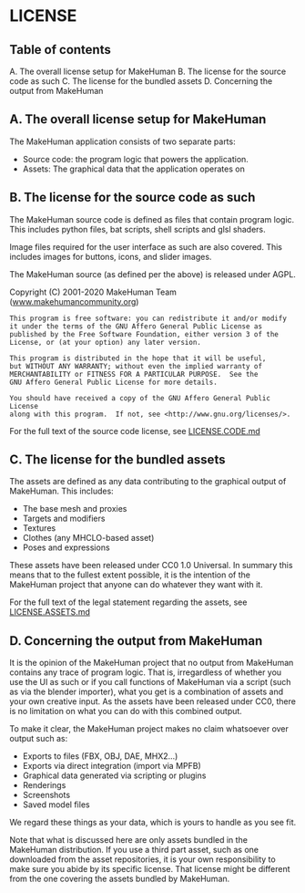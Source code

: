 LICENSE
=======

Table of contents
-----------------
A. The overall license setup for MakeHuman
B. The license for the source code as such
C. The license for the bundled assets
D. Concerning the output from MakeHuman


A. The overall license setup for MakeHuman
------------------------------------------

The MakeHuman application consists of two separate parts:

* Source code: the program logic that powers the application. 
* Assets: The graphical data that the application operates on

B. The license for the source code as such
------------------------------------------

The MakeHuman source code is defined as files that contain program logic.
This includes python files, bat scripts, shell scripts and glsl shaders.

Image files required for the user interface as such are also covered. This
includes images for buttons, icons, and slider images.

The MakeHuman source (as defined per the above) is released under AGPL.

Copyright (C) 2001-2020  MakeHuman Team (www.makehumancommunity.org)

    This program is free software: you can redistribute it and/or modify
    it under the terms of the GNU Affero General Public License as
    published by the Free Software Foundation, either version 3 of the
    License, or (at your option) any later version.

    This program is distributed in the hope that it will be useful,
    but WITHOUT ANY WARRANTY; without even the implied warranty of
    MERCHANTABILITY or FITNESS FOR A PARTICULAR PURPOSE.  See the
    GNU Affero General Public License for more details.

    You should have received a copy of the GNU Affero General Public License
    along with this program.  If not, see <http://www.gnu.org/licenses/>.
   
For the full text of the source code license, see 
[LICENSE.CODE.md](LICENSE.CODE.md)

C. The license for the bundled assets
-------------------------------------

The assets are defined as any data contributing to the graphical output of
MakeHuman. This includes:

* The base mesh and proxies
* Targets and modifiers
* Textures
* Clothes (any MHCLO-based asset)
* Poses and expressions

These assets have been released under CC0 1.0 Universal. In summary this means
that to the fullest extent possible, it is the intention of the MakeHuman 
project that anyone can do whatever they want with it.

For the full text of the legal statement regarding the assets, see
[LICENSE.ASSETS.md](LICENSE.ASSETS.md)

D. Concerning the output from MakeHuman
---------------------------------------

It is the opinion of the MakeHuman project that no output from MakeHuman
contains any trace of program logic. That is, irregardless of whether you use
the UI as such or if you call functions of MakeHuman via a script (such as 
via the blender importer), what you get is a combination of assets and your
own creative input. As the assets have been released under CC0, there is no
limitation on what you can do with this combined output.

To make it clear, the MakeHuman project makes no claim whatsoever over output
such as:

* Exports to files (FBX, OBJ, DAE, MHX2...)
* Exports via direct integration (import via MPFB)
* Graphical data generated via scripting or plugins
* Renderings
* Screenshots
* Saved model files

We regard these things as your data, which is yours to handle as you see
fit.

Note that what is discussed here are only assets bundled in the MakeHuman 
distribution. If you use a third part asset, such as one downloaded from the 
asset repositories, it is your own responsibility to make sure you abide by
its specific license. That license might be different from the one covering
the assets bundled by MakeHuman.
